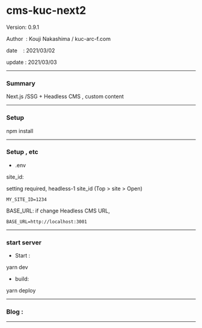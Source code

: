 # cms-kuc-next2

 Version: 0.9.1

 Author  : Kouji Nakashima / kuc-arc-f.com

 date    : 2021/03/02

 update  : 2021/03/03

***
### Summary

Next.js /SSG + Headless CMS ,  custom content

***
### Setup

npm install

***
### Setup , etc

* .env

site_id: 

setting required, headless-1 site_id (Top > site > Open)

```
MY_SITE_ID=1234
```

BASE_URL: if change Headless CMS URL,

```
BASE_URL=http://localhost:3001
```

***
### start server
* Start :

yarn dev

* build:

yarn deploy


***
### Blog : 

***

